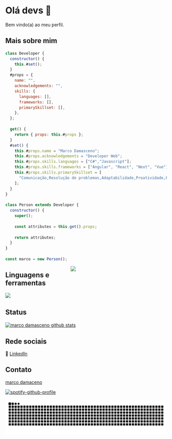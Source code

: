 # Olá devs 👋

Bem vindo(a) ao meu perfil.

## Mais sobre mim


```js
class Developer {
  constructor() {
    this.#set();
  }
  #props = {
    name: "",
    acknowledgements: "",
    skills: {
      languages: [],
      frameworks: [],
      primarySkillset: [],
    },
  };

  get() {
    return { props: this.#props };
  }
  #set() {
    this.#props.name = "Marco Damasceno";
    this.#props.acknowledgements = "Developer Web";
    this.#props.skills.languages = ["C#","Javascript"];
    this.#props.skills.frameworks = ["Angular", "React", "Next", "Vue"];
    this.#props.skills.primarySkillset = [
      "Comunicação,Resolução de problemas,Adaptabilidade,Proatividade,Foco,Empatia,Criatividade",
    ];
  }
}

class Person extends Developer {
  constructor() {
    super();

    const attributes = this.get().props;

    return attributes;
  }
}

const marco = new Person();
```

<img align="right" width="300" src="https://i.pinimg.com/originals/21/11/61/21116158daaeb1459b4ec0758505e1ad.gif" />


## Linguagens e ferramentas

<img src="https://skillicons.dev/icons?i=git,js,mysql,mongodb,angular,react,vue,tailwind,next,sass,vscode" />

## Status

<a href="https://github.com/encodedbrain">
 <img align="center" src="https://github-readme-stats.vercel.app/api?username=encodedbrain&show_icons=true&theme=dracula&line_height=27" alt="marco damasceno github stats"/>
</a>

[linkedin]: https://www.linkedin.com/in/marcodmc/

<br>

## Rede sociais
👔 [LinkedIn][linkedin]

## Contato


[marco damaceno](mailto:marcodmc0101@gmail.com?subject=[GitHub]%20Source%20Han%20Sans)

[![spotify-github-profile](https://spotify-github-profile.vercel.app/api/view?uid=e4n64kj2aznh2qwitvfei7zco&cover_image=true&theme=default&show_offline=false&background_color=121212&interchange=false)](https://github.com/kittinan/spotify-github-profile)


![Snake animation](https://github.com/marcoDmc/marcoDmc/blob/output/github-contribution-grid-snake.svg)
